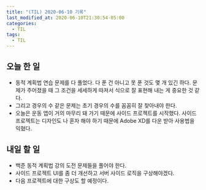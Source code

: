 ```yaml
---
title: "(TIL) 2020-06-10 기록"
last_modified_at: 2020-06-10T21:30:54-05:00
categories:
  - TIL
tags:
  - TIL
---
```


## 오늘 한 일
- 동적 계획법 연습 문제를 다 풀었다. 다 푼 건 아니고 못 푼 것도 몇 개 있긴 하다. 문제가 주어졌을 때 그 조건을 세세하게 따져서 식으로 잘 표현해 내는 게 중요한 것 같다.
- 그리고 경우의 수 같은 문제는 초기 경우의 수를 꼼꼼히 잘 찾아내야 한다.
- 오늘은 운동 앱이 거의 마무리 돼 가기 때문에 사이드 프로젝트를 시작했다. 사이드 프로젝트는 디자인도 나 혼자 해야 하기 때문에 Adobe XD를 다운 받아 사용법을 익혔다.

## 내일 할 일
- 백준 동적 계획법 강의 도전 문제들을 풀어야 한다.
- 사이드 프로젝트 UI를 좀 더 개선하고 서버 사이드 로직을 구상해야겠다.
- 다음 프로젝트에 대한 구상도 할 예정이다.
